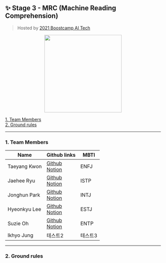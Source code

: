 ## :sparkles: Stage 3 - MRC (Machine Reading Comprehension)
> Hosted by [2021 Boostcamp AI Tech](https://boostcamp.connect.or.kr/)

<p align="center">
  <img width="250" src="https://github.com/bcaitech1/p3-mrc-team-ikyo/blob/main/img/logo.png">
</p>    




[1. Team Members](#1-team-members)  
[2. Ground rules](#2-ground-rules)


---

### 1. Team Members
<!--tech skill??? 추가????-->
|Name|Github links|MBTI|
|------|---|---|
|Taeyang Kwon|[Github](https://github.com/sunnight9507)<br>[Notion](https://www.notion.so/Sunny-1349e293c9f74de092dce9ee359bd77c)|ENFJ|
|Jaehee Ryu|[Github](https://github.com/JaeheeRyu)<br>[Notion](https://www.notion.so/Sunny-1349e293c9f74de092dce9ee359bd77c)|ISTP|
|Jonghun Park|[Github](https://github.com/PJHgh)<br>[Notion](https://www.notion.so/Boostcamp-deef2c0783f24c0b8022ba30b5782986)|INTJ|
|Hyeonkyu Lee|[Github](https://github.com/LeeHyeonKyu)<br>[Notion](https://www.notion.so/thinkwisely/Naver-Boost-Camp-AI-Tech-ba743126e68749d58bdbb7af0580c8ee)|ESTJ|
|Suzie Oh|[Github](https://github.com/ohsuz)<br>[Notion](https://www.ohsuz.dev/)|ENTP|
|Ikhyo Jung|테스트2|테스트3|

<!--
🤖 [Taeyang Kwon](https://github.com/sunnight9507)  
🤖 [Jaehee Ryu](https://github.com/ohsuz)  
🤖 [Jonghun Park](https://github.com/ohsuz)  
🤖 [Hyeonkyu Lee](https://github.com/ohsuz)  
🤖 [Suzie Oh](https://github.com/ohsuz)  
🤖 [Suzie Oh](https://github.com/ohsuz)  
-->

---

### 2. Ground rules




<!--
## TEAM-IKYO

### Stage 3 - MRC (Machine Reading Comprehension) :question: :exclamation:

### 1. 팀 소개 :two_men_holding_hands:
<div>
  <img width="250" src="https://github.com/bcaitech1/p3-mrc-team-ikyo/blob/main/img/logo.png">
</div>

> **권태양, 류재희, 박종헌, 오수지, 이현규, 정익효**

### 2. Ground rule
-->
